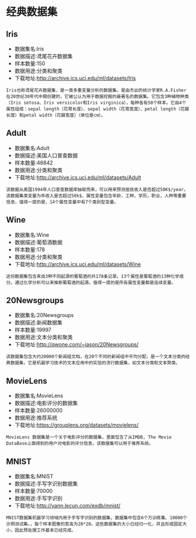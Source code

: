 
# 经典数据集

## lris

- 数据集名:lris
- 数据描述:鸢尾花卉数据集
- 样本数量:150
- 数据用途:分类和聚类
- 下载地址:http://archive.ics.uci.edu/ml/datasets/Iris

```
Iris也称鸢尾花卉数据集，是一类多重变量分析的数据集。是由杰出的统计学家R.A.Fisher在20世纪30年代中期创建的，它被公认为用于数据挖掘的最著名的数据集。它包含3种植物种类（Iris setosa、Iris versicolor和Iris virginica），每种各有50个样本。它由4个属性组成：sepal length（花萼长度）、sepal width（花萼宽度）、petal length（花瓣长度）和petal width（花瓣宽度）（单位是cm）。
```

## Adult

- 数据集名:Adult
- 数据描述:美国人口普查数据
- 样本数量:48842
- 数据用途:分类和聚类
- 下载地址:http://archive.ics.uci.edu/ml/datasets/Adult

```
该数据从美国1994年人口普查数据库抽取而来，可以用来预测居民收入是否超过50K$/year。该数据集类变量为年收入是否超过50k$，属性变量包含年龄，工种，学历，职业，人种等重要信息，值得一提的是，14个属性变量中有7个类别型变量。
```

## Wine

- 数据集名:Wine
- 数据描述:葡萄酒数据
- 样本数量:178
- 数据用途:分类和聚类
- 下载地址:http://archive.ics.uci.edu/ml/datasets/Wine

```
这份数据集包含来自3种不同起源的葡萄酒的共178条记录。13个属性是葡萄酒的13种化学成分。通过化学分析可以来推断葡萄酒的起源。值得一提的是所有属性变量都是连续变量。
```

## 20Newsgroups

- 数据集名:20Newsgroups
- 数据描述:新闻数据集
- 样本数量:19997
- 数据用途:文本分类和聚类
- 下载地址:http://qwone.com/~jason/20Newsgroups/

```
该数据集包含大约20000个新闻组文档，在20个不同的新闻组中平均分配，是一个文本分类的经典数据集，它是机器学习技术的文本应用中的实验的流行数据集，如文本分类和文本聚类。
```

## MovieLens

- 数据集名:MovieLens
- 数据描述:电影评分的数据集
- 样本数量:26000000
- 数据用途:推荐系统
- 下载地址:https://grouplens.org/datasets/movielens/

```
MovieLens 数据集是一个关于电影评分的数据集，里面包含了从IMDB, The Movie DataBase上面得到的用户对电影的评分信息。该数据集可以用于推荐系统。
```

## MNIST

- 数据集名:MNIST
- 数据描述:手写字识别数据集
- 样本数量:70000
- 数据用途:手写字识别
- 下载地址:http://yann.lecun.com/exdb/mnist/

```
MNIST数据集机器学习领域内用于手写字识别的数据集，数据集中包含6个万训练集、10000个示例测试集。，每个样本图像的宽高为28*28。这些数据集的大小已经归一化，并且形成固定大小，因此预处理工作基本已经完成。
```